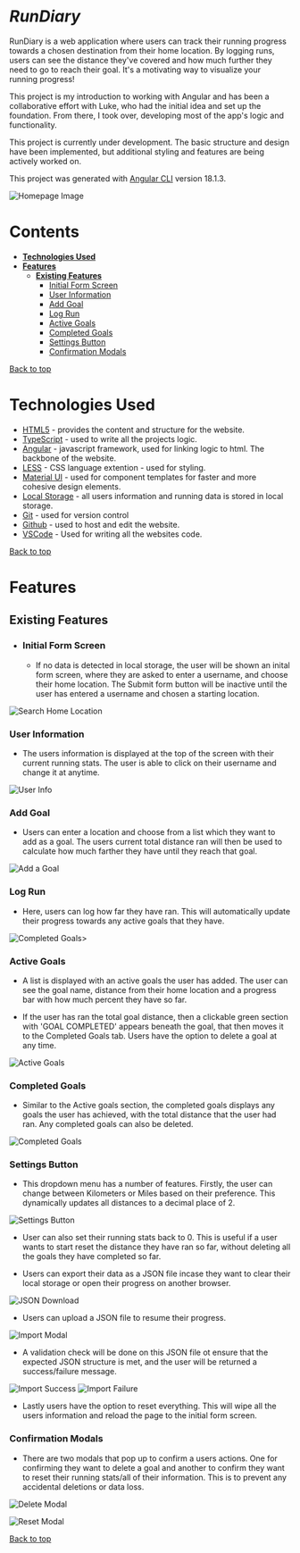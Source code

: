 <!-- ## Development server

Run `ng serve` for a dev server. Navigate to `http://localhost:4200/`. The application will automatically reload if you change any of the source files. -->

# **_RunDiary_**

RunDiary is a web application where users can track their running progress towards a chosen destination from their home location. By logging runs, users can see the distance they've covered and how much further they need to go to reach their goal. It's a motivating way to visualize your running progress!

This project is my introduction to working with Angular and has been a collaborative effort with Luke, who had the initial idea and set up the foundation. From there, I took over, developing most of the app's logic and functionality.

This project is currently under development. The basic structure and design have been implemented, but additional styling and features are being actively worked on.

This project was generated with [Angular CLI](https://github.com/angular/angular-cli) version 18.1.3.

![Homepage Image](assets/Homepage.png)

# Contents

- [**Technologies Used**](#technologies-used)
- [**Features**](#features)
  - [**Existing Features**](#existing-features)
    - [Initial Form Screen](#initial-form-screen)
    - [User Information](#user-information)
    - [Add Goal](#add-goal)
    - [Log Run](#log-run)
    - [Active Goals](#active-goal)
    - [Completed Goals](#compeleted-goal)
    - [Settings Button](#settings-button)
    - [Confirmation Modals](#confirmation-modals)

[Back to top](#contents)

# Technologies Used

- [HTML5](https://html.spec.whatwg.org/) - provides the content and structure for the website.
- [TypeScript](https://www.typescriptlang.org/) - used to write all the projects logic.
- [Angular](https://angular.dev/) - javascript framework, used for linking logic to html. The backbone of the website.
- [LESS](https://lesscss.org/) - CSS language extention - used for styling.
- [Material UI](https://mui.com/material-ui/) - used for component templates for faster and more cohesive design elements.
- [Local Storage](https://developer.mozilla.org/en-US/docs/Web/API/Window/localStorage) - all users information and running data is stored in local storage.
- [Git](https://git-scm.com/) - used for version control
- [Github](https://github.com/) - used to host and edit the website.
- [VSCode](https://code.visualstudio.com/) - Used for writing all the websites code.

[Back to top](#contents)

# Features

## Existing Features

- ### Initial Form Screen

  - If no data is detected in local storage, the user will be shown an inital form screen, where they are asked to enter a username, and choose their home location. The Submit form button will be inactive until the user has entered a username and chosen a starting location.

![Search Home Location](assets/search-home-location.gif)

### User Information

- The users information is displayed at the top of the screen with their current running stats. The user is able to click on their username and change it at anytime.

![User Info](assets/user-info.png)

### Add Goal

- Users can enter a location and choose from a list which they want to add as a goal. The users current total distance ran will then be used to calculate how much farther they have until they reach that goal.

![Add a Goal](assets/add-goal.png)

### Log Run

- Here, users can log how far they have ran. This will automatically update their progress towards any active goals that they have.

![Completed Goals](assets/log-run.png)>

### Active Goals

- A list is displayed with an active goals the user has added. The user can see the goal name, distance from their home location and a progress bar with how much percent they have so far.

- If the user has ran the total goal distance, then a clickable green section with 'GOAL COMPLETED' appears beneath the goal, that then moves it to the Completed Goals tab. Users have the option to delete a goal at any time.

![Active Goals](assets/active-goals.png)

### Completed Goals

- Similar to the Active goals section, the completed goals displays any goals the user has achieved, with the total distance that the user had ran. Any completed goals can also be deleted.

![Completed Goals](assets/completed-goals.png)

### Settings Button

- This dropdown menu has a number of features. Firstly, the user can change between Kilometers or Miles based on their preference. This dynamically updates all distances to a decimal place of 2.

![Settings Button](assets/settings-button.png)

- User can also set their running stats back to 0. This is useful if a user wants to start reset the distance they have ran so far, without deleting all the goals they have completed so far.

- Users can export their data as a JSON file incase they want to clear their local storage or open their progress on another browser.

![JSON Download](assets/json-download.png)

- Users can upload a JSON file to resume their progress.

![Import Modal](assets/import-modal.png)

- A validation check will be done on this JSON file ot ensure that the expected JSON structure is met, and the user will be returned a success/failure message.

![Import Success](assets/import-success.png)
![Import Failure](assets/import-failure.png)

- Lastly users have the option to reset everything. This will wipe all the users information and reload the page to the initial form screen.

### Confirmation Modals

- There are two modals that pop up to confirm a users actions. One for confirming they want to delete a goal and another to confirm they want to reset their running stats/all of their information. This is to prevent any accidental deletions or data loss.

![Delete Modal](assets/delete-modal.png)

![Reset Modal](assets/reset-modal.png)

[Back to top](#contents)

